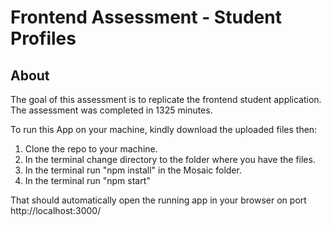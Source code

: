 # Frontend Assessment - Student Profiles

## About

The goal of this assessment is to replicate the frontend student application. The assessment was completed in 1325 minutes. 

To run this App on your machine, kindly download the uploaded files then:

1. Clone the repo to your machine.
2. In the terminal change directory to the folder where you have the files.
3. In the terminal run "npm install" in the Mosaic folder.
4. In the terminal run "npm start"

That should automatically open the running app in your browser on port http://localhost:3000/
